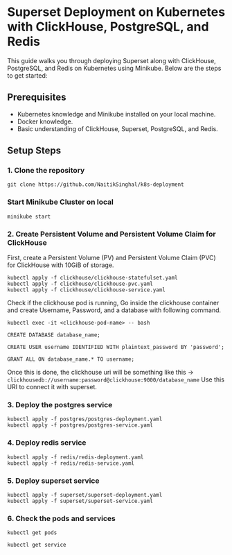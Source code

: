 # Superset Deployment on Kubernetes with ClickHouse, PostgreSQL, and Redis

This guide walks you through deploying Superset along with ClickHouse, PostgreSQL, and Redis on Kubernetes using Minikube. Below are the steps to get started:

## Prerequisites

- Kubernetes knowledge and Minikube installed on your local machine.
- Docker knowledge.
- Basic understanding of ClickHouse, Superset, PostgreSQL, and Redis.

## Setup Steps

### 1. Clone the repository

```
git clone https://github.com/NaitikSinghal/k8s-deployment
```

### Start Minikube Cluster on local

```
minikube start
```

### 2. Create Persistent Volume and Persistent Volume Claim for ClickHouse

First, create a Persistent Volume (PV) and Persistent Volume Claim (PVC) for ClickHouse with 10GiB of storage.

```
kubectl apply -f clickhouse/clickhouse-statefulset.yaml
kubectl apply -f clickhouse/clickhouse-pvc.yaml
kubectl apply -f clickhouse/clickhouse-service.yaml

```
Check if the clickhouse pod is running, Go inside the clickhouse container and create Username, Password, and a database with following command.

```
kubectl exec -it <clickhouse-pod-name> -- bash
```

```
CREATE DATABASE database_name;
```
```
CREATE USER username IDENTIFIED WITH plaintext_password BY 'password';
```

```
GRANT ALL ON database_name.* TO username;
```
Once this is done, the clickhouse uri will be something like this -> ```clickhousedb://username:password@clickhouse:9000/database_name```
Use this URI to connect it with superset.
### 3. Deploy the postgres service 

```
kubectl apply -f postgres/postgres-deployment.yaml
kubectl apply -f postgres/postgres-service.yaml
```

### 4. Deploy redis service

```
kubectl apply -f redis/redis-deployment.yaml
kubectl apply -f redis/redis-service.yaml
```

### 5. Deploy superset service

```
kubectl apply -f superset/superset-deployment.yaml
kubectl apply -f superset/superset-service.yaml

```
### 6. Check the pods and services 

```
kubectl get pods
```
```
kubectl get service
```



